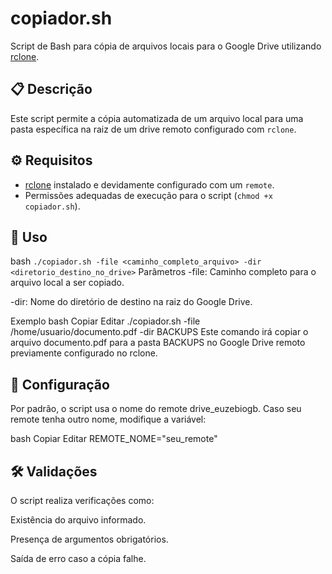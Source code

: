 # copiador.sh

Script de Bash para cópia de arquivos locais para o Google Drive utilizando [rclone](https://rclone.org/).

## 📋 Descrição

Este script permite a cópia automatizada de um arquivo local para uma pasta específica na raiz de um drive remoto configurado com `rclone`.

## ⚙️ Requisitos

- [rclone](https://rclone.org/) instalado e devidamente configurado com um `remote`.
- Permissões adequadas de execução para o script (`chmod +x copiador.sh`).

## 🧾 Uso

bash
    `./copiador.sh -file <caminho_completo_arquivo> -dir <diretorio_destino_no_drive>`
Parâmetros
-file: Caminho completo para o arquivo local a ser copiado.

-dir: Nome do diretório de destino na raiz do Google Drive.

Exemplo
bash
Copiar
Editar
./copiador.sh -file /home/usuario/documento.pdf -dir BACKUPS
Este comando irá copiar o arquivo documento.pdf para a pasta BACKUPS no Google Drive remoto previamente configurado no rclone.

## 🔧 Configuração
Por padrão, o script usa o nome do remote drive_euzebiogb. Caso seu remote tenha outro nome, modifique a variável:

bash
Copiar
Editar
REMOTE_NOME="seu_remote"

## 🛠 Validações
O script realiza verificações como:

Existência do arquivo informado.

Presença de argumentos obrigatórios.

Saída de erro caso a cópia falhe.
